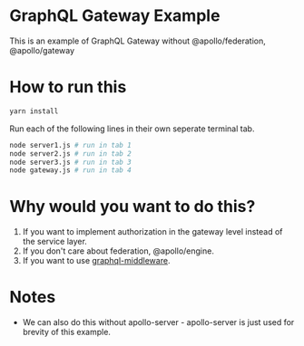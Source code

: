 # GraphQL Gateway Example

This is an example of GraphQL Gateway without @apollo/federation, @apollo/gateway

# How to run this
```bash
yarn install
```

Run each of the following lines in their own seperate terminal tab.
```bash
node server1.js # run in tab 1
node server2.js # run in tab 2
node server3.js # run in tab 3
node gateway.js # run in tab 4
```

# Why would you want to do this?

1. If you want to implement authorization in the gateway level instead of the service layer.
2. If you don't care about federation, @apollo/engine.
3. If you want to use [graphql-middleware](https://github.com/prisma-labs/graphql-middleware).

# Notes
- We can also do this without apollo-server - apollo-server is just used for brevity of this example.
